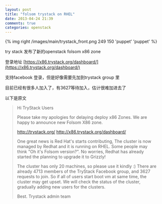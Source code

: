 ```yaml
---
layout: post
title: "folsom trystack on RHEL"
date: 2013-04-24 21:39
comments: true
categories: openstack
---
```


{% img right /images/main/trystack_front.png 249 150 'puppet' 'puppet' %}

try stack 发布了新的openstack folsom x86 zone 

登录地址 [https://x86.trystack.org/dashboard/](https://x86.trystack.org/dashboard/)

支持facebook 登录，但是好像需要先加到trystack group 里


<!-- more -->

目前已经有很多人加入了，有3627等待加入，估计很难加进去了

以下是原文

>    Hi TryStack Users
>   
>    Please take my apologies for delaying deploy x86 Zones.
>   We are happy to announce new Folsom X86 zone.
>   
>    http://trystack.org/
>   http://x86.trystack.org/dashboard/
>   
>    One great news is Red Hat's starts contributing,
>   The cluster is now managed by Redhat and it is running on RHEL.
>   Some people may think "Oh it's Folsom version?".
>   No worries, Redhat has already started the planning to
>   upgrade it to Grizzly!
>   
>    The cluster has only 20 machines, so please use it kindly :)
>   There are already 4713 members of the TryStack Facebook group, and
>   3627 requests to join.
>   So if all of users start boot vm at same time, the cluster may get upset.
>   We will check the status of the cluster, gradually adding new users
>   for the clusters.
>   
>    Best.
>   Trystack admin team
>
